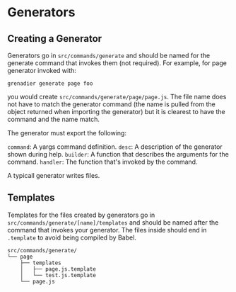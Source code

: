 # Generators

## Creating a Generator

Generators go in `src/commands/generate` and should be named for the generate command that invokes them (not required). For example, for page generator invoked with:

    grenadier generate page foo

you would create `src/commands/generate/page/page.js`. The file name does not have to match the generator command (the name is pulled from the object returned when importing the generator) but it is clearest to have the command and the name match.

The generator must export the following:

`command`: A yargs command definition.
`desc`: A description of the generator shown during help.
`builder`: A function that describes the arguments for the command.
`handler`: The function that's invoked by the command.

A typicall generator writes files.

## Templates

Templates for the files created by generators go in `src/commands/generate/[name]/templates` and should be named after the command that invokes your generator. The files inside should end in `.template` to avoid being compiled by Babel.

    src/commands/generate/
    └── page
        ├── templates
        │   ├── page.js.template
        │   └── test.js.template
        └── page.js
